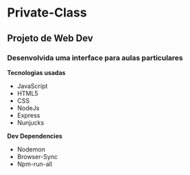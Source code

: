 <h1>Private-Class</h1>

<h2>Projeto de Web Dev</h2>

<h3>Desenvolvida uma interface para aulas particulares</h3>

**Tecnologias usadas**

- JavaScript
- HTML5
- CSS
- NodeJs
- Express
- Nunjucks

**Dev Dependencies**

- Nodemon
- Browser-Sync
- Npm-run-all